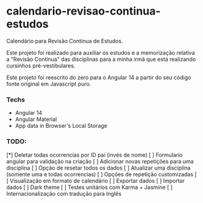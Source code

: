 # calendario-revisao-continua-estudos
Calendário para Revisão Contínua de Estudos.

Este projeto foi realizado para auxiliar os estudos e a memorização relativa a "Revisão Contínua" das disciplinas para a minha irmã que está realizando cursinhos pré-vestibulares.

Este projeto foi reescrito do zero para o Angular 14 a partir do seu código fonte original em Javascript puro.

### Techs
* Angular 14
* Angular Material
* App data in Browser's Local Storage

### TODO:
[*] Deletar todas ocorrencias por ID pai (invés de nome)
[ ] Formulario angular para validação na criação
[ ] Adicionar novas repetições para uma disciplina
[ ] Opção de resetar todos os dados
[ ] Atualizar uma disciplina (somente uma e todas ocorrencias)
[ ] Opções de repetição customizadas
[ ] Visualização em formato de calendário
[ ] Exportar dados
[ ] Importar dados
[ ] Dark theme
[ ] Testes unitários com Karma + Jasmine
[ ] Internacionalização com tradução para Inglês